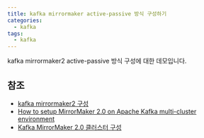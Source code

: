 ```yaml
---
title: kafka mirrormaker active-passive 방식 구성하기 
categories:
  - kafka
tags: 
  - kafka
---
```


kafka mirrormaker2 active-passive 방식 구성에 대한 데모입니다.


## 참조
- [kafka mirrormaker2 구성](https://github.com/blachniet/demo-kafka-mirrormaker-2/blob/master/README.md)
- [How to setup MirrorMaker 2.0 on Apache Kafka multi-cluster environment](https://medium.com/larus-team/how-to-setup-mirrormaker-2-0-on-apache-kafka-multi-cluster-environment-87712d7997a4)
- [Kafka MirrorMaker 2.0 클러스터 구성](https://docs.redhat.com/ko/documentation/red_hat_streams_for_apache_kafka/2.3/html/configuring_amq_streams_on_openshift/assembly-mirrormaker-str)